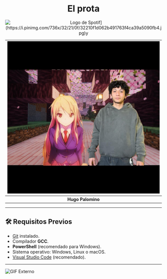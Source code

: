<div align="center">

# El prota

<img src="[https://upload.wikimedia.org/wikipedia/commons/1/19/Spotify_logo_without_text.svg" width="100px" alt="Logo de Spotif](https://i.pinimg.com/736x/32/21/0f/32210f1d062b491763f4ca39a5090fb4.jpg)y"/>

</div>

| ![Hugo Palomino](https://github.com/HugoPalomino3cm/Tarea-2-Spotifind-/blob/d48628f1a78cbea3c8fe0ca7ac8cb5dbf44ae92a/fotoMia.png) |
|:--:|
| **Hugo Palomino** |


---

## 🛠️ Requisitos Previos

- [Git](https://git-scm.com/) instalado.
- Compilador **GCC**.
- **PowerShell** (recomendado para Windows).
- Sistema operativo: Windows, Linux o macOS.
- [Visual Studio Code](https://code.visualstudio.com/) (recomendado).

---

![GIF Externo](https://cdn.hashnode.com/res/hashnode/image/upload/v1666975601963/U7VvHXeDV.gif)



